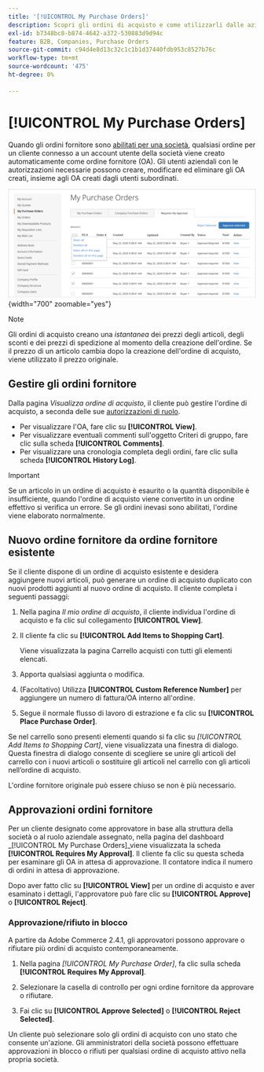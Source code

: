 ```yaml
---
title: '[!UICONTROL My Purchase Orders]'
description: Scopri gli ordini di acquisto e come utilizzarli dalle aziende per gestire i loro acquisti.
exl-id: b7348bc8-b874-4642-a372-530883d9d94c
feature: B2B, Companies, Purchase Orders
source-git-commit: c94d4e8d13c32c1c1b1d37440fdb953c8527b76c
workflow-type: tm+mt
source-wordcount: '475'
ht-degree: 0%

---
```


# [!UICONTROL My Purchase Orders]

Quando gli ordini fornitore sono [abilitati per una società](purchase-order-flow.md), qualsiasi ordine per un cliente connesso a un account utente della società viene creato automaticamente come ordine fornitore (OA). Gli utenti aziendali con le autorizzazioni necessarie possono creare, modificare ed eliminare gli OA creati, insieme agli OA creati dagli utenti subordinati.

![I miei ordini di acquisto](./assets/account-dashboard-my-purchase-orders.png){width="700" zoomable="yes"}

>[!NOTE]
>
>Gli ordini di acquisto creano una _istantanea_ dei prezzi degli articoli, degli sconti e dei prezzi di spedizione al momento della creazione dell&#39;ordine. Se il prezzo di un articolo cambia dopo la creazione dell&#39;ordine di acquisto, viene utilizzato il prezzo originale.

## Gestire gli ordini fornitore

Dalla pagina _Visualizza ordine di acquisto_, il cliente può gestire l&#39;ordine di acquisto, a seconda delle sue [autorizzazioni di ruolo](account-company-roles-permissions.md).

- Per visualizzare l&#39;OA, fare clic su **[!UICONTROL View]**.
- Per visualizzare eventuali commenti sull&#39;oggetto Criteri di gruppo, fare clic sulla scheda **[!UICONTROL Comments]**.
- Per visualizzare una cronologia completa degli ordini, fare clic sulla scheda **[!UICONTROL History Log]**.

>[!IMPORTANT]
>
>Se un articolo in un ordine di acquisto è esaurito o la quantità disponibile è insufficiente, quando l&#39;ordine di acquisto viene convertito in un ordine effettivo si verifica un errore. Se gli ordini inevasi sono abilitati, l&#39;ordine viene elaborato normalmente.

## Nuovo ordine fornitore da ordine fornitore esistente

Se il cliente dispone di un ordine di acquisto esistente e desidera aggiungere nuovi articoli, può generare un ordine di acquisto duplicato con nuovi prodotti aggiunti al nuovo ordine di acquisto. Il cliente completa i seguenti passaggi:

1. Nella pagina _Il mio ordine di acquisto_, il cliente individua l&#39;ordine di acquisto e fa clic sul collegamento **[!UICONTROL View]**.

1. Il cliente fa clic su **[!UICONTROL Add Items to Shopping Cart]**.

   Viene visualizzata la pagina Carrello acquisti con tutti gli elementi elencati.

1. Apporta qualsiasi aggiunta o modifica.

1. (Facoltativo) Utilizza **[!UICONTROL Custom Reference Number]** per aggiungere un numero di fattura/OA interno all&#39;ordine.

1. Segue il normale flusso di lavoro di estrazione e fa clic su **[!UICONTROL Place Purchase Order]**.

Se nel carrello sono presenti elementi quando si fa clic su _[!UICONTROL Add Items to Shopping Cart]_, viene visualizzata una finestra di dialogo. Questa finestra di dialogo consente di scegliere se unire gli articoli del carrello con i nuovi articoli o sostituire gli articoli nel carrello con gli articoli nell’ordine di acquisto.

L&#39;ordine fornitore originale può essere chiuso se non è più necessario.

## Approvazioni ordini fornitore

Per un cliente designato come approvatore in base alla struttura della società o al ruolo aziendale assegnato, nella pagina del dashboard _[!UICONTROL My Purchase Orders]_viene visualizzata la scheda **[!UICONTROL Requires My Approval]**. Il cliente fa clic su questa scheda per esaminare gli OA in attesa di approvazione. Il contatore indica il numero di ordini in attesa di approvazione.

Dopo aver fatto clic su **[!UICONTROL View]** per un ordine di acquisto e aver esaminato i dettagli, l&#39;approvatore può fare clic su **[!UICONTROL Approve]** o **[!UICONTROL Reject]**.

### Approvazione/rifiuto in blocco

A partire da Adobe Commerce 2.4.1, gli approvatori possono approvare o rifiutare più ordini di acquisto contemporaneamente.

1. Nella pagina _[!UICONTROL My Purchase Order]_, fa clic sulla scheda **[!UICONTROL Requires My Approval]**.

1. Selezionare la casella di controllo per ogni ordine fornitore da approvare o rifiutare.

1. Fai clic su **[!UICONTROL Approve Selected]** o **[!UICONTROL Reject Selected]**.

Un cliente può selezionare solo gli ordini di acquisto con uno stato che consente un&#39;azione. Gli amministratori della società possono effettuare approvazioni in blocco o rifiuti per qualsiasi ordine di acquisto attivo nella propria società.
